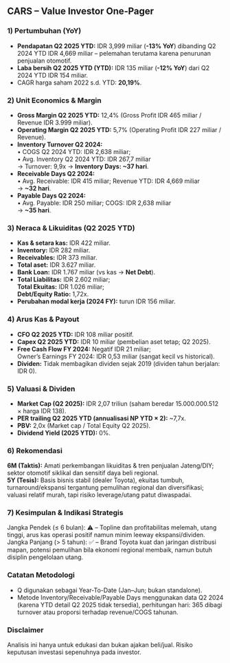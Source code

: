## CARS – Value Investor One‑Pager

### 1) Pertumbuhan (YoY)
- **Pendapatan Q2 2025 YTD:** IDR 3,999 miliar (**-13% YoY**) dibanding Q2 2024 YTD IDR 4,669 miliar – pelemahan terutama karena penurunan penjualan otomotif.
- **Laba bersih Q2 2025 YTD (YTD):** IDR 135 miliar (**-12% YoY**) dari Q2 2024 YTD IDR 154 miliar.
- CAGR harga saham 2022 s.d. YTD: **20,19%**.

### 2) Unit Economics & Margin
- **Gross Margin Q2 2025 YTD:** 12,4% (Gross Profit IDR 465 miliar / Revenue IDR 3.999 miliar).
- **Operating Margin Q2 2025 YTD:** 5,7% (Operating Profit IDR 227 miliar / Revenue).
- **Inventory Turnover Q2 2024:**  
  • COGS Q2 2024 YTD: IDR 2,638 miliar;  
  • Avg. Inventory Q2 2024 YTD: IDR 267,7 miliar  
  → Turnover: 9,9x → **Inventory Days: ~37 hari**.
- **Receivable Days Q2 2024:**  
  • Avg. Receivable: IDR 415 miliar; Revenue YTD: IDR 4,669 miliar  
  → **~32 hari**.
- **Payable Days Q2 2024:**  
  • Avg. Payable: IDR 250 miliar; COGS: IDR 2,638 miliar  
  → **~35 hari**.

### 3) Neraca & Likuiditas (Q2 2025 YTD)
- **Kas & setara kas:** IDR 422 miliar.
- **Inventory:** IDR 282 miliar.
- **Receivables:** IDR 373 miliar.
- **Total aset:** IDR 3.627 miliar.
- **Bank Loan:** IDR 1.767 miliar (vs kas → **Net Debt**).
- **Total Liabilitas:** IDR 2.602 miliar;  
  **Total Ekuitas:** IDR 1.026 miliar;  
  **Debt/Equity Ratio:** 1,72x.
- **Perubahan modal kerja (2024 FY):** turun IDR 156 miliar.

### 4) Arus Kas & Payout
- **CFO Q2 2025 YTD:** IDR 108 miliar positif.
- **Capex Q2 2025 YTD:** IDR 10 miliar (pembelian aset tetap; Q2 2025).
- **Free Cash Flow FY 2024:** Negatif IDR 21 miliar;  
  Owner’s Earnings FY 2024: IDR 0,53 miliar (sangat kecil vs historical).
- **Dividen:** Tidak membagikan dividen sejak 2019 (dividen tahun berjalan: IDR 0).

### 5) Valuasi & Dividen
- **Market Cap (Q2 2025):** IDR 2,07 triliun (saham beredar 15.000.000.512 × harga IDR 138).
- **PER trailing Q2 2025 YTD (annualisasi NP YTD × 2):** ~7,7x.
- **PBV:** 2,0x (Market cap / Total Equity Q2 2025).
- **Dividend Yield (2025 YTD):** 0%.

### 6) Rekomendasi
**6M (Taktis):** Amati perkembangan likuiditas & tren penjualan Jateng/DIY; sektor otomotif siklikal dan sensitif daya beli regional.  
**5Y (Tesis):** Basis bisnis stabil (dealer Toyota), ekuitas tumbuh, turnaround/ekspansi tergantung pemulihan regional dan diversifikasi; valuasi relatif murah, tapi risiko leverage/utang patut diwaspadai.

### 7) Kesimpulan & Indikasi Strategis
Jangka Pendek (≤ 6 bulan): ⚠️ – Topline dan profitabilitas melemah, utang tinggi, arus kas operasi positif namun minim leeway ekspansi/dividen.  
Jangka Panjang (> 5 tahun): ✅ – Brand Toyota kuat dan jaringan distribusi mapan, potensi pemulihan bila ekonomi regional membaik, namun butuh disiplin pengelolaan utang.

### Catatan Metodologi
- Q digunakan sebagai Year-To-Date (Jan–Jun; bukan standalone).  
- Metode Inventory/Receivable/Payable Days menggunakan data Q2 2024 (karena YTD detail Q2 2025 tidak tersedia), perhitungan hari: 365 dibagi turnover atau proporsi terhadap revenue/COGS tahunan.

### Disclaimer
Analisis ini hanya untuk edukasi dan bukan ajakan beli/jual. Risiko keputusan investasi sepenuhnya pada investor.